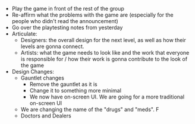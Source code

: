- Play the game in front of the rest of the group
- Re-affirm what the problems with the game are (especially for the people who didn't read the announcement)
- Go over the playtesting notes from yesterday
- Articulate:
	- Designers: the overall design for the next level, as well as how their levels are gonna connect.
	- Artists: what the game needs to look like and the work that everyone is responsible for / how their work is gonna contribute to the look of the game
- Design Changes:
	- Gauntlet changes
		- Remove the gauntlet as it is
		- Change it to something more minimal
		- We now have on-screen UI. We are going for a more traditional on-screen UI
	- We are changing the name of the "drugs" and "meds". F
	- Doctors and Dealers
